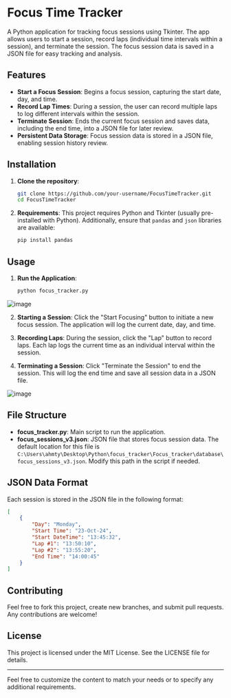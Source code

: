 # Focus Time Tracker

A Python application for tracking focus sessions using Tkinter. The app allows users to start a session, record laps (individual time intervals within a session), and terminate the session. The focus session data is saved in a JSON file for easy tracking and analysis.

## Features

- **Start a Focus Session**: Begins a focus session, capturing the start date, day, and time.
- **Record Lap Times**: During a session, the user can record multiple laps to log different intervals within the session.
- **Terminate Session**: Ends the current focus session and saves data, including the end time, into a JSON file for later review.
- **Persistent Data Storage**: Focus session data is stored in a JSON file, enabling session history review.

## Installation

1. **Clone the repository**:
   ```bash
   git clone https://github.com/your-username/FocusTimeTracker.git
   cd FocusTimeTracker
   ```

2. **Requirements**: This project requires Python and Tkinter (usually pre-installed with Python). Additionally, ensure that `pandas` and `json` libraries are available:
   ```bash
   pip install pandas
   ```

## Usage

1. **Run the Application**:
   ```bash
   python focus_tracker.py
   ```
![image](https://github.com/user-attachments/assets/39447537-534c-48f1-9497-854d9d7d8e99)

2. **Starting a Session**: Click the "Start Focusing" button to initiate a new focus session. The application will log the current date, day, and time.

3. **Recording Laps**: During the session, click the "Lap" button to record laps. Each lap logs the current time as an individual interval within the session.

4. **Terminating a Session**: Click "Terminate the Session" to end the session. This will log the end time and save all session data in a JSON file.

![image](https://github.com/user-attachments/assets/9625ddf4-44f4-4881-866a-39aad498305b)

## File Structure

- **focus_tracker.py**: Main script to run the application.
- **focus_sessions_v3.json**: JSON file that stores focus session data. The default location for this file is `C:\Users\ahmty\Desktop\Python\focus_tracker\Focus_tracker\database\focus_sessions_v3.json`. Modify this path in the script if needed.

## JSON Data Format

Each session is stored in the JSON file in the following format:
```json
[
    {
        "Day": "Monday",
        "Start Time": "23-Oct-24",
        "Start DateTime": "13:45:32",
        "Lap #1": "13:50:10",
        "Lap #2": "13:55:20",
        "End Time": "14:00:45"
    }
]
```

## Contributing

Feel free to fork this project, create new branches, and submit pull requests. Any contributions are welcome!

## License

This project is licensed under the MIT License. See the LICENSE file for details.

---

Feel free to customize the content to match your needs or to specify any additional requirements.
